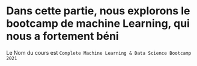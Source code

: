 # Dans cette partie, nous explorons le bootcamp de machine Learning, qui nous a fortement béni
Le Nom du cours est ```Complete Machine Learning & Data Science Bootcamp 2021```